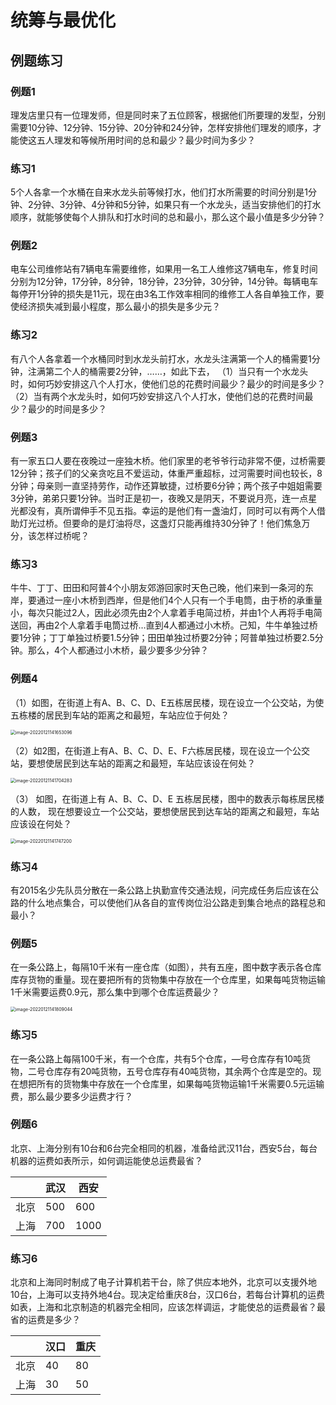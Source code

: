 # 统筹与最优化

## 例题练习

### 例题1

理发店里只有一位理发师，但是同时来了五位顾客，根据他们所要理的发型，分别需要10分钟、12分钟、15分钟、20分钟和24分钟，怎样安排他们理发的顺序，才能使这五人理发和等候所用时间的总和最少？最少时间为多少？



### 练习1

5个人各拿一个水桶在自来水龙头前等候打水，他们打水所需要的时间分别是1分钟、2分钟、3分钟、4分钟和5分钟，如果只有一个水龙头，适当安排他们的打水顺序，就能够使每个人排队和打水时间的总和最小，那么这个最小值是多少分钟？



### 例题2

电车公司维修站有7辆电车需要维修，如果用一名工人维修这7辆电车，修复时间分别为12分钟，17分钟，8分钟，18分钟，23分钟，30分钟，14分钟。每辆电车每停开1分钟的损失是11元，现在由3名工作效率相同的维修工人各自单独工作，要使经济损失减到最小程度，那么最小的损失是多少元？



### 练习2

有八个人各拿着一个水桶同时到水龙头前打水，水龙头注满第一个人的桶需要1分钟，注满第二个人的桶需要2分钟，……，如此下去，
（1）当只有一个水龙头时，如何巧妙安排这八个人打水，使他们总的花费时间最少？最少的时间是多少？
（2）当有两个水龙头时，如何巧妙安排这八个人打水，使他们总的花费时间最少？最少的时间是多少？

### 例题3

有一家五口人要在夜晚过一座独木桥。他们家里的老爷爷行动非常不便，过桥需要12分钟；孩子们的父亲贪吃且不爱运动，体重严重超标，过河需要时间也较长，8分钟；母亲则一直坚持劳作，动作还算敏捷，过桥要6分钟；两个孩子中姐姐需要3分钟，弟弟只要1分钟。当时正是初一，夜晚又是阴天，不要说月亮，连一点星光都没有，真所谓伸手不见五指。幸运的是他们有一盏油灯，同时可以有两个人借助灯光过桥。但要命的是灯油将尽，这盏灯只能再维持30分钟了！他们焦急万分，该怎样过桥呢？

### 练习3

牛牛、丁丁、田田和阿普4个小朋友郊游回家时天色己晚，他们来到一条河的东岸，要通过一座小木桥到西岸，但是他们4个人只有一个手电筒，由于桥的承重量小，每次只能过2人，因此必须先由2个人拿着手电简过桥，并由1个人再将手电简送回，再由2个人拿着手电筒过桥…直到4人都通过小木桥。己知，牛牛单独过桥要1分钟；丁丁单独过桥要1.5分钟；田田单独过桥要2分钟；阿普单独过桥要2.5分钟。那么，4个人都通过小木桥，最少要多少分钟？



### 例题4

（1）如图，在街道上有A、B、C、D、E五栋居民楼，现在设立一个公交站，为使五栋楼的居民到车站的距离之和最短，车站应位于何处？

<img src="https://images-1251118812.cos.ap-guangzhou.myqcloud.com/image-20220121141653096T7MrOS.png" alt="image-20220121141653096" style="zoom:50%;" />

（2）如2图，在街道上有A、B、C、D、E、F六栋居民楼，现在设立一个公交站，要想使居民到达车站的距离之和最短，车站应该设在何处？

<img src="https://images-1251118812.cos.ap-guangzhou.myqcloud.com/image-20220121141704283zBzNLo.png" alt="image-20220121141704283" style="zoom:50%;" />

（3） 如图，在街道上有 A、B、C、D、E 五栋居民楼，图中的数表示每栋居民楼的人数， 现在想要设立一个公交站，要想使居民到达车站的距离之和最短，车站应该设在何处？

<img src="https://images-1251118812.cos.ap-guangzhou.myqcloud.com/image-20220121141747200J03W7C.png" alt="image-20220121141747200" style="zoom:50%;" />

### 练习4

有2015名少先队员分散在一条公路上执勤宣传交通法规，问完成任务后应该在公路的什么地点集合，可以使他们从各自的宣传岗位沿公路走到集合地点的路程总和最小？



### 例题5

在一条公路上，每隔10千米有一座仓库（如图），共有五座，图中数字表示各仓库库存货物的重量。现在要把所有的货物集中存放在一个仓库里，如果每吨货物运输1千米需要运费0.9元，那么集中到哪个仓库运费最少？

<img src="https://images-1251118812.cos.ap-guangzhou.myqcloud.com/image-202201211418090447A4BDG.png" alt="image-20220121141809044" style="zoom:50%;" />

### 练习5

在一条公路上每隔100千米，有一个仓库，共有5个仓库，—号仓库存有10吨货物，二号仓库存有20吨货物，五号仓库存有40吨货物，其余两个仓库是空的。现在想把所有的货物集中存放在一个仓库里，如果每吨货物运输1千米需要0.5元运输费，那么最少要多少运费才行？

### 例题6

北京、上海分别有10台和6台完全相同的机器，准备给武汉11台，西安5台，每台机器的运费如表所示，如何调运能使总运费最省？

|      | 武汉 | 西安 |
| ---- | ---- | ---- |
| 北京 | 500  | 600  |
| 上海 | 700  | 1000 |



### 练习6

北京和上海同时制成了电子计算机若干台，除了供应本地外，北京可以支援外地10台，上海可以支持外地4台。现决定给重庆8台，汉口6台，若每台计算机的运费如表，上海和北京制造的机器完全相同，应该怎样调运，才能使总的运费最省？最省的运费是多少？

|      | 汉口 | 重庆 |
| ---- | ---- | ---- |
| 北京 | 40   | 80   |
| 上海 | 30   | 50   |

